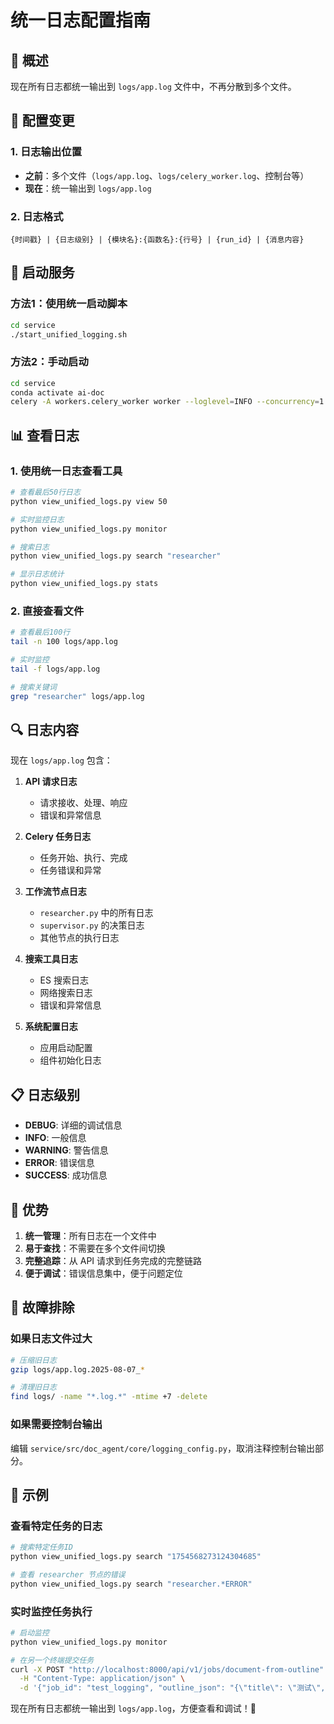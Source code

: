 # 统一日志配置指南

## 📝 概述

现在所有日志都统一输出到 `logs/app.log` 文件中，不再分散到多个文件。

## 🔧 配置变更

### 1. 日志输出位置
- **之前**：多个文件（`logs/app.log`、`logs/celery_worker.log`、控制台等）
- **现在**：统一输出到 `logs/app.log`

### 2. 日志格式
```
{时间戳} | {日志级别} | {模块名}:{函数名}:{行号} | {run_id} | {消息内容}
```

## 🚀 启动服务

### 方法1：使用统一启动脚本
```bash
cd service
./start_unified_logging.sh
```

### 方法2：手动启动
```bash
cd service
conda activate ai-doc
celery -A workers.celery_worker worker --loglevel=INFO --concurrency=1 --logfile=logs/app.log
```

## 📊 查看日志

### 1. 使用统一日志查看工具
```bash
# 查看最后50行日志
python view_unified_logs.py view 50

# 实时监控日志
python view_unified_logs.py monitor

# 搜索日志
python view_unified_logs.py search "researcher"

# 显示日志统计
python view_unified_logs.py stats
```

### 2. 直接查看文件
```bash
# 查看最后100行
tail -n 100 logs/app.log

# 实时监控
tail -f logs/app.log

# 搜索关键词
grep "researcher" logs/app.log
```

## 🔍 日志内容

现在 `logs/app.log` 包含：

1. **API 请求日志**
   - 请求接收、处理、响应
   - 错误和异常信息

2. **Celery 任务日志**
   - 任务开始、执行、完成
   - 任务错误和异常

3. **工作流节点日志**
   - `researcher.py` 中的所有日志
   - `supervisor.py` 的决策日志
   - 其他节点的执行日志

4. **搜索工具日志**
   - ES 搜索日志
   - 网络搜索日志
   - 错误和异常信息

5. **系统配置日志**
   - 应用启动配置
   - 组件初始化日志

## 📋 日志级别

- **DEBUG**: 详细的调试信息
- **INFO**: 一般信息
- **WARNING**: 警告信息
- **ERROR**: 错误信息
- **SUCCESS**: 成功信息

## 🎯 优势

1. **统一管理**：所有日志在一个文件中
2. **易于查找**：不需要在多个文件间切换
3. **完整追踪**：从 API 请求到任务完成的完整链路
4. **便于调试**：错误信息集中，便于问题定位

## 🔧 故障排除

### 如果日志文件过大
```bash
# 压缩旧日志
gzip logs/app.log.2025-08-07_*

# 清理旧日志
find logs/ -name "*.log.*" -mtime +7 -delete
```

### 如果需要控制台输出
编辑 `service/src/doc_agent/core/logging_config.py`，取消注释控制台输出部分。

## 📝 示例

### 查看特定任务的日志
```bash
# 搜索特定任务ID
python view_unified_logs.py search "1754568273124304685"

# 查看 researcher 节点的错误
python view_unified_logs.py search "researcher.*ERROR"
```

### 实时监控任务执行
```bash
# 启动监控
python view_unified_logs.py monitor

# 在另一个终端提交任务
curl -X POST "http://localhost:8000/api/v1/jobs/document-from-outline" \
  -H "Content-Type: application/json" \
  -d '{"job_id": "test_logging", "outline_json": "{\"title\": \"测试\", \"nodes\": []}", "session_id": "test"}'
```

现在所有日志都统一输出到 `logs/app.log`，方便查看和调试！🎉
